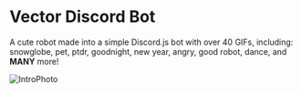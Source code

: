 # Vector Discord Bot

A cute robot made into a simple Discord.js bot with over 40 GIFs, including: snowglobe, pet, ptdr, goodnight, new year, angry, good robot, dance, and **MANY** more! 

![IntroPhoto](https://i.imgur.com/BnPJS65.png)